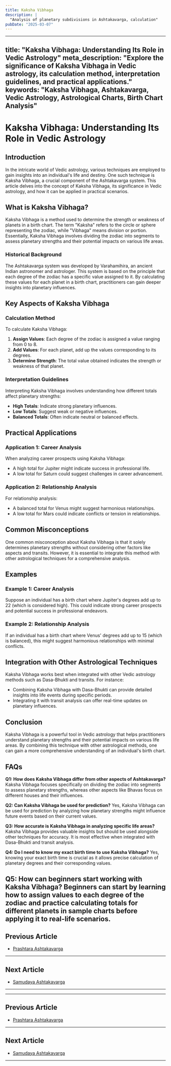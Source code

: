 ```yaml
---
title: Kaksha Vibhaga
description: |
  "Analysis of planetary subdivisions in Ashtakavarga, calculation"
pubDate: "2025-03-07"
---
```


---
title: "Kaksha Vibhaga: Understanding Its Role in Vedic Astrology"
meta_description: "Explore the significance of Kaksha Vibhaga in Vedic astrology, its calculation method, interpretation guidelines, and practical applications."
keywords: "Kaksha Vibhaga, Ashtakavarga, Vedic Astrology, Astrological Charts, Birth Chart Analysis"
---

# Kaksha Vibhaga: Understanding Its Role in Vedic Astrology

## Introduction

In the intricate world of Vedic astrology, various techniques are employed to gain insights into an individual's life and destiny. One such technique is Kaksha Vibhaga, a crucial component of the Ashtakavarga system. This article delves into the concept of Kaksha Vibhaga, its significance in Vedic astrology, and how it can be applied in practical scenarios.

## What is Kaksha Vibhaga?

Kaksha Vibhaga is a method used to determine the strength or weakness of planets in a birth chart. The term "Kaksha" refers to the circle or sphere representing the zodiac, while "Vibhaga" means division or portion. Essentially, Kaksha Vibhaga involves dividing the zodiac into segments to assess planetary strengths and their potential impacts on various life areas.

### Historical Background

The Ashtakavarga system was developed by Varahamihira, an ancient Indian astronomer and astrologer. This system is based on the principle that each degree of the zodiac has a specific value assigned to it. By calculating these values for each planet in a birth chart, practitioners can gain deeper insights into planetary influences.

## Key Aspects of Kaksha Vibhaga

### Calculation Method

To calculate Kaksha Vibhaga:
1. **Assign Values**: Each degree of the zodiac is assigned a value ranging from 0 to 8.
2. **Add Values**: For each planet, add up the values corresponding to its degrees.
3. **Determine Strength**: The total value obtained indicates the strength or weakness of that planet.

### Interpretation Guidelines

Interpreting Kaksha Vibhaga involves understanding how different totals affect planetary strengths:
- **High Totals**: Indicate strong planetary influences.
- **Low Totals**: Suggest weak or negative influences.
- **Balanced Totals**: Often indicate neutral or balanced effects.

## Practical Applications

### Application 1: Career Analysis

When analyzing career prospects using Kaksha Vibhaga:
- A high total for Jupiter might indicate success in professional life.
- A low total for Saturn could suggest challenges in career advancement.

### Application 2: Relationship Analysis

For relationship analysis:
- A balanced total for Venus might suggest harmonious relationships.
- A low total for Mars could indicate conflicts or tension in relationships.

## Common Misconceptions

One common misconception about Kaksha Vibhaga is that it solely determines planetary strengths without considering other factors like aspects and transits. However, it is essential to integrate this method with other astrological techniques for a comprehensive analysis.

## Examples

### Example 1: Career Analysis

Suppose an individual has a birth chart where Jupiter's degrees add up to 22 (which is considered high). This could indicate strong career prospects and potential success in professional endeavors.

### Example 2: Relationship Analysis

If an individual has a birth chart where Venus' degrees add up to 15 (which is balanced), this might suggest harmonious relationships with minimal conflicts.

## Integration with Other Astrological Techniques

Kaksha Vibhaga works best when integrated with other Vedic astrology methods such as Dasa-Bhukti and transits. For instance:
- Combining Kaksha Vibhaga with Dasa-Bhukti can provide detailed insights into life events during specific periods.
- Integrating it with transit analysis can offer real-time updates on planetary influences.

## Conclusion

Kaksha Vibhaga is a powerful tool in Vedic astrology that helps practitioners understand planetary strengths and their potential impacts on various life areas. By combining this technique with other astrological methods, one can gain a more comprehensive understanding of an individual's birth chart.

## FAQs

**Q1: How does Kaksha Vibhaga differ from other aspects of Ashtakavarga?**
Kaksha Vibhaga focuses specifically on dividing the zodiac into segments to assess planetary strengths, whereas other aspects like Bhavas focus on different houses and their influences.

**Q2: Can Kaksha Vibhaga be used for prediction?**
Yes, Kaksha Vibhaga can be used for prediction by analyzing how planetary strengths might influence future events based on their current values.

**Q3: How accurate is Kaksha Vibhaga in analyzing specific life areas?**
Kaksha Vibhaga provides valuable insights but should be used alongside other techniques for accuracy. It is most effective when integrated with Dasa-Bhukti and transit analysis.

**Q4: Do I need to know my exact birth time to use Kaksha Vibhaga?**
Yes, knowing your exact birth time is crucial as it allows precise calculation of planetary degrees and their corresponding values.

**Q5: How can beginners start working with Kaksha Vibhaga?**
Beginners can start by learning how to assign values to each degree of the zodiac and practice calculating totals for different planets in sample charts before applying it to real-life scenarios.
---

## Previous Article
- [Prashtara Ashtakavarga](170403_Prashtara_Ashtakavarga.md)

---

## Next Article
- [Samudaya Ashtakavarga](170405_Samudaya_Ashtakavarga.md)

---
---

## Previous Article
- [Prashtara Ashtakavarga](170403_Prashtara_Ashtakavarga.md)

---

## Next Article
- [Samudaya Ashtakavarga](170405_Samudaya_Ashtakavarga.md)

---
